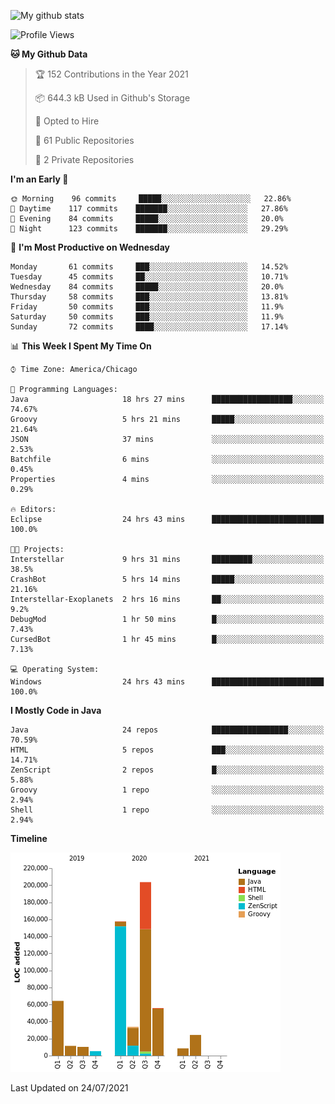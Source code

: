 ![My github stats](https://github-readme-stats.vercel.app/api?username=romvoid95&theme=gruvbox&include_all_commits=true&show_icons=true")

<!--START_SECTION:waka-->
![Profile Views](http://img.shields.io/badge/Profile%20Views-0-blue)

**🐱 My Github Data** 

> 🏆 152 Contributions in the Year 2021
 > 
> 📦 644.3 kB Used in Github's Storage 
 > 
> 💼 Opted to Hire
 > 
> 📜 61 Public Repositories 
 > 
> 🔑 2 Private Repositories  
 > 
**I'm an Early 🐤** 

```text
🌞 Morning    96 commits     █████░░░░░░░░░░░░░░░░░░░░   22.86% 
🌆 Daytime    117 commits    ███████░░░░░░░░░░░░░░░░░░   27.86% 
🌃 Evening    84 commits     █████░░░░░░░░░░░░░░░░░░░░   20.0% 
🌙 Night      123 commits    ███████░░░░░░░░░░░░░░░░░░   29.29%

```
📅 **I'm Most Productive on Wednesday** 

```text
Monday       61 commits     ███░░░░░░░░░░░░░░░░░░░░░░   14.52% 
Tuesday      45 commits     ██░░░░░░░░░░░░░░░░░░░░░░░   10.71% 
Wednesday    84 commits     █████░░░░░░░░░░░░░░░░░░░░   20.0% 
Thursday     58 commits     ███░░░░░░░░░░░░░░░░░░░░░░   13.81% 
Friday       50 commits     ███░░░░░░░░░░░░░░░░░░░░░░   11.9% 
Saturday     50 commits     ███░░░░░░░░░░░░░░░░░░░░░░   11.9% 
Sunday       72 commits     ████░░░░░░░░░░░░░░░░░░░░░   17.14%

```


📊 **This Week I Spent My Time On** 

```text
⌚︎ Time Zone: America/Chicago

💬 Programming Languages: 
Java                     18 hrs 27 mins      ██████████████████░░░░░░░   74.67% 
Groovy                   5 hrs 21 mins       █████░░░░░░░░░░░░░░░░░░░░   21.64% 
JSON                     37 mins             ░░░░░░░░░░░░░░░░░░░░░░░░░   2.53% 
Batchfile                6 mins              ░░░░░░░░░░░░░░░░░░░░░░░░░   0.45% 
Properties               4 mins              ░░░░░░░░░░░░░░░░░░░░░░░░░   0.29%

🔥 Editors: 
Eclipse                  24 hrs 43 mins      █████████████████████████   100.0%

🐱‍💻 Projects: 
Interstellar             9 hrs 31 mins       █████████░░░░░░░░░░░░░░░░   38.5% 
CrashBot                 5 hrs 14 mins       █████░░░░░░░░░░░░░░░░░░░░   21.16% 
Interstellar-Exoplanets  2 hrs 16 mins       ██░░░░░░░░░░░░░░░░░░░░░░░   9.2% 
DebugMod                 1 hr 50 mins        █░░░░░░░░░░░░░░░░░░░░░░░░   7.43% 
CursedBot                1 hr 45 mins        █░░░░░░░░░░░░░░░░░░░░░░░░   7.13%

💻 Operating System: 
Windows                  24 hrs 43 mins      █████████████████████████   100.0%

```

**I Mostly Code in Java** 

```text
Java                     24 repos            █████████████████░░░░░░░░   70.59% 
HTML                     5 repos             ███░░░░░░░░░░░░░░░░░░░░░░   14.71% 
ZenScript                2 repos             █░░░░░░░░░░░░░░░░░░░░░░░░   5.88% 
Groovy                   1 repo              ░░░░░░░░░░░░░░░░░░░░░░░░░   2.94% 
Shell                    1 repo              ░░░░░░░░░░░░░░░░░░░░░░░░░   2.94%

```


**Timeline**

![Chart not found](https://raw.githubusercontent.com/ROMVoid95/ROMVoid95/master/charts/bar_graph.png) 


 Last Updated on 24/07/2021
<!--END_SECTION:waka-->
